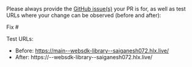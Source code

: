 Please always provide the [GitHub issue(s)](../issues) your PR is for, as well as test URLs where your change can be observed (before and after):

Fix #<gh-issue-id>

Test URLs:
- Before: https://main--websdk-library--saiganesh072.hlx.live/
- After: https://<branch>--websdk-library--saiganesh072.hlx.live/
